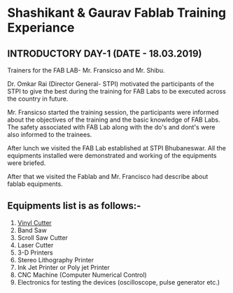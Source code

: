 # Shashikant & Gaurav Fablab Training Experiance
## INTRODUCTORY DAY-1 (DATE - 18.03.2019)

Trainers for the FAB LAB- Mr. Fransicso and Mr. Shibu.

Dr. Omkar Rai (Director General- STPI) motivated the participants of the STPI to give the best during the training for FAB Labs to be executed across the country in future.

Mr. Fransicso started the training session, the participants were informed about the objectives of the training and the basic knowledge of FAB Labs. The safety associated with FAB Lab along with the do's and dont's were also informed to the trainees.

After lunch we visited the FAB Lab established at STPI Bhubaneswar. All the equipments installed were demonstrated and working of the equipments were briefed.

After that we visited the Fablab and Mr. Francisco had describe about fablab equipments.

## Equipments list is as follows:-
1. [Vinyl Cutter](https://github.com/shashikantstpi/fabzero/blob/master/equipments/vinyl%20cutter.md)
2. Band Saw 
3. Scroll Saw Cutter
4. Laser Cutter
5. 3-D Printers
6. Stereo Lithography Printer
7. Ink Jet Printer or Poly jet Printer
8. CNC Machine (Computer Numerical Control)
9. Electronics for testing the devices (oscilloscope, pulse generator etc.)

